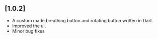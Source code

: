 ## [1.0.2]

* A custom made breathing button and rotating button written in Dart. 
* Improved the ui.
* Minor bug fixes

